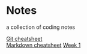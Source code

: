 # Notes
a collection of coding notes

[Git cheatsheet](https://github.com/minaorangina/Notes/cheatsheet.md)<br>
[Markdown cheatsheet](https://github.com/adam-p/markdown-here/wiki/Markdown-Cheatsheet)
[Week 1](https://github.com/minaorangina/Notes/blob/master/week1.md)